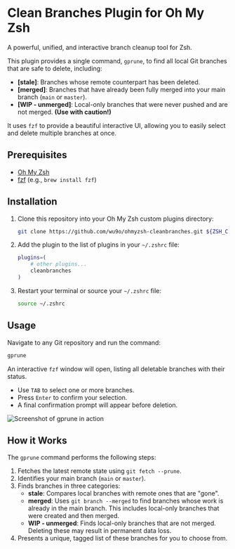 # Clean Branches Plugin for Oh My Zsh

A powerful, unified, and interactive branch cleanup tool for Zsh.

This plugin provides a single command, `gprune`, to find all local Git branches that are safe to delete, including:
- **[stale]**: Branches whose remote counterpart has been deleted.
- **[merged]**: Branches that have already been fully merged into your main branch (`main` or `master`).
- **[WIP - unmerged]**: Local-only branches that were never pushed and are not merged. **(Use with caution!)**

It uses `fzf` to provide a beautiful interactive UI, allowing you to easily select and delete multiple branches at once.

## Prerequisites

- [Oh My Zsh](https://ohmyz.sh/)
- [fzf](https://github.com/junegunn/fzf) (e.g., `brew install fzf`)

## Installation

1.  Clone this repository into your Oh My Zsh custom plugins directory:
    ```sh
    git clone https://github.com/wu9o/ohmyzsh-cleanbranches.git ${ZSH_CUSTOM:-~/.oh-my-zsh/custom}/plugins/cleanbranches
    ```

2.  Add the plugin to the list of plugins in your `~/.zshrc` file:
    ```zsh
    plugins=(
        # other plugins...
        cleanbranches
    )
    ```

3.  Restart your terminal or source your `~/.zshrc` file:
    ```sh
    source ~/.zshrc
    ```

## Usage

Navigate to any Git repository and run the command:

```sh
gprune
```

An interactive `fzf` window will open, listing all deletable branches with their status.

- Use `TAB` to select one or more branches.
- Press `Enter` to confirm your selection.
- A final confirmation prompt will appear before deletion.

![Screenshot of gprune in action](https://link-to-your-screenshot.com/image.png)  <!-- You can add a screenshot later -->

## How it Works

The `gprune` command performs the following steps:
1.  Fetches the latest remote state using `git fetch --prune`.
2.  Identifies your main branch (`main` or `master`).
3.  Finds branches in three categories:
    - **stale**: Compares local branches with remote ones that are "gone".
    - **merged**: Uses `git branch --merged` to find branches whose work is already in the main branch. This includes local-only branches that were created and then merged.
    - **WIP - unmerged**: Finds local-only branches that are not merged. Deleting these may result in permanent data loss.
4.  Presents a unique, tagged list of these branches for you to choose from.
